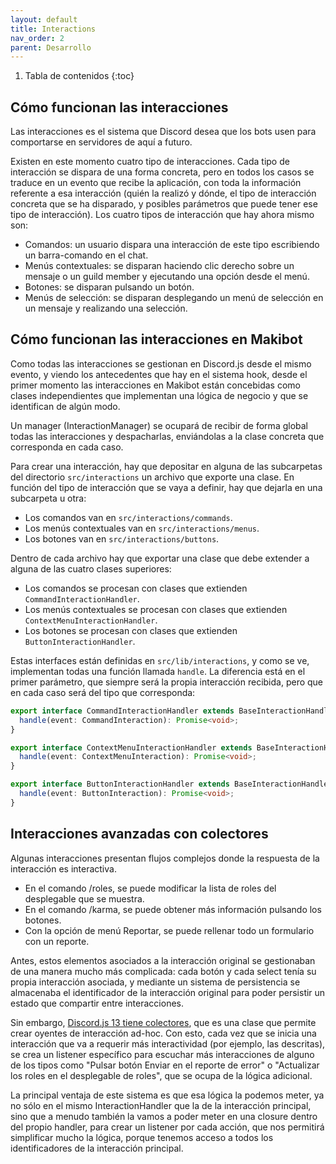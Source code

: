 ```yaml
---
layout: default
title: Interactions
nav_order: 2
parent: Desarrollo
---
```


1. Tabla de contenidos
{:toc}

## Cómo funcionan las interacciones

Las interacciones es el sistema que Discord desea que los bots usen para comportarse en servidores de aquí a futuro.

Existen en este momento cuatro tipo de interacciones. Cada tipo de interacción se dispara de una forma concreta, pero en todos los casos se traduce en un evento que recibe la aplicación, con toda la información referente a esa interacción (quién la realizó y dónde, el tipo de interacción concreta que se ha disparado, y posibles parámetros que puede tener ese tipo de interacción). Los cuatro tipos de interacción que hay ahora mismo son:

* Comandos: un usuario dispara una interacción de este tipo escribiendo un barra-comando en el chat.
* Menús contextuales: se disparan haciendo clic derecho sobre un mensaje o un guild member y ejecutando una opción desde el menú.
* Botones: se disparan pulsando un botón.
* Menús de selección: se disparan desplegando un menú de selección en un mensaje y realizando una selección.

## Cómo funcionan las interacciones en Makibot

Como todas las interacciones se gestionan en Discord.js desde el mismo evento, y viendo los antecedentes que hay en el sistema hook, desde el primer momento las interacciones en Makibot están concebidas como clases independientes que implementan una lógica de negocio y que se identifican de algún modo.

Un manager (InteractionManager) se ocupará de recibir de forma global todas las interacciones y despacharlas, enviándolas a la clase concreta que corresponda en cada caso.

Para crear una interacción, hay que depositar en alguna de las subcarpetas del directorio `src/interactions` un archivo que exporte una clase. En función del tipo de interacción que se vaya a definir, hay que dejarla en una subcarpeta u otra:

* Los comandos van en `src/interactions/commands`.
* Los menús contextuales van en `src/interactions/menus`.
* Los botones van en `src/interactions/buttons`.

Dentro de cada archivo hay que exportar una clase que debe extender a alguna de las cuatro clases superiores:

* Los comandos se procesan con clases que extienden `CommandInteractionHandler`.
* Los menús contextuales se procesan con clases que extienden `ContextMenuInteractionHandler`.
* Los botones se procesan con clases que extienden `ButtonInteractionHandler`.

Estas interfaces están definidas en `src/lib/interactions`, y como se ve, implementan todas una función llamada `handle`. La diferencia está en el primer parámetro, que siempre será la propia interacción recibida, pero que en cada caso será del tipo que corresponda:

```ts
export interface CommandInteractionHandler extends BaseInteractionHandler {
  handle(event: CommandInteraction): Promise<void>;
}

export interface ContextMenuInteractionHandler extends BaseInteractionHandler {
  handle(event: ContextMenuInteraction): Promise<void>;
}

export interface ButtonInteractionHandler extends BaseInteractionHandler {
  handle(event: ButtonInteraction): Promise<void>;
}
```

## Interacciones avanzadas con colectores

Algunas interacciones presentan flujos complejos donde la respuesta de la interacción es interactiva.

* En el comando /roles, se puede modificar la lista de roles del desplegable que se muestra.
* En el comando /karma, se puede obtener más información pulsando los botones.
* Con la opción de menú Reportar, se puede rellenar todo un formulario con un reporte.

Antes, estos elementos asociados a la interacción original se gestionaban de una manera mucho más complicada: cada botón y cada select tenía su propia interacción asociada, y mediante un sistema de persistencia se almacenaba el identificador de la interacción original para poder persistir un estado que compartir entre interacciones.

Sin embargo, [Discord.js 13 tiene colectores](https://discordjs.guide/popular-topics/collectors.html#interaction-collectors), que es una clase que permite crear oyentes de interacción ad-hoc. Con esto, cada vez que se inicia una interacción que va a requerir más interactividad (por ejemplo, las descritas), se crea un listener específico para escuchar más interacciones de alguno de los tipos como "Pulsar botón Enviar en el reporte de error" o "Actualizar los roles en el desplegable de roles", que se ocupa de la lógica adicional.

La principal ventaja de este sistema es que esa lógica la podemos meter, ya no sólo en el mismo InteractionHandler que la de la interacción principal, sino que a menudo también la vamos a poder meter en una closure dentro del propio handler, para crear un listener por cada acción, que nos permitirá simplificar mucho la lógica, porque tenemos acceso a todos los identificadores de la interacción principal.